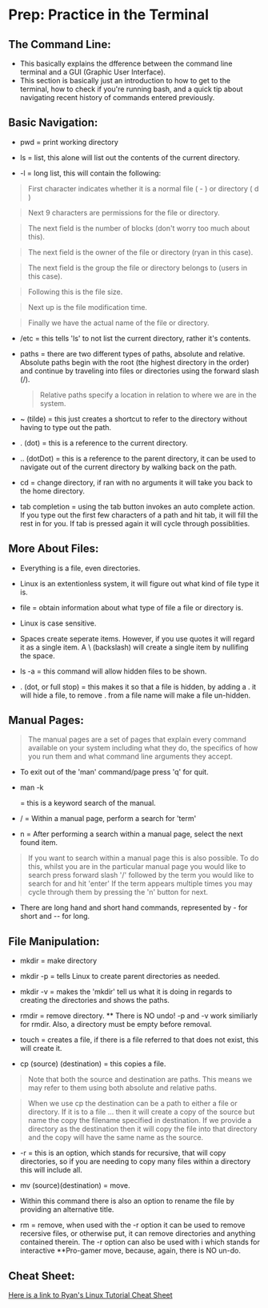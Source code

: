 # Prep: Practice in the Terminal

## The Command Line:

- This basically explains the dfference between the command line terminal and a GUI (Graphic User Interface).
- This section is basically just an introduction to how to get to the terminal, how to check if you're running bash, and a quick tip about navigating recent history of commands entered previously.

## Basic Navigation:

- pwd = print working directory

- ls = list, this alone will list out the contents of the current directory. 
- -l = long list, this will contain the following:
> First character indicates whether it is a normal file ( - ) or directory ( d )

> Next 9 characters are permissions for the file or directory.

> The next field is the number of blocks (don't worry too much about this).

> The next field is the owner of the file or directory (ryan in this case).

> The next field is the group the file or directory belongs to (users in this case).

> Following this is the file size.

> Next up is the file modification time.

> Finally we have the actual name of the file or directory.

- /etc = this tells 'ls' to not list the current directory, rather it's contents.

- paths = there are two different types of paths, absolute and relative. Absolute paths begin with the root (the highest directory in the order) and continue by traveling into files or directories using the forward slash (/). 
    > Relative paths specify a location in relation to where we are in the system.

- ~ (tilde) = this just creates a shortcut to refer to the directory without having to type out the path.

- . (dot) = this is a reference to the current directory. 

- .. (dotDot) = this is a reference to the parent directory, it can be used to navigate out of the current directory by walking back on the path. 

- cd = change directory, if ran with no arguments it will take you back to the home directory. 

- tab completion = using the tab button invokes an auto complete action. If you type out the first few characters of a path and hit tab, it will fill the rest in for you. If tab is pressed again it will cycle through possiblities. 

## More About Files:

- Everything is a file, even directories.

- Linux is an extentionless system, it will figure out what kind of file type it is.

- file = obtain information about what type of file a file or directory is.

- Linux is case sensitive.

- Spaces create seperate items. However, if you use quotes it will regard it as a single item. A \ (backslash) will create a single item by nullifing the space.

- ls -a = this command will allow hidden files to be shown.

- . (dot, or full stop) = this makes it so that a file is hidden, by adding a . it will hide a file, to remove . from a file name will make a file un-hidden.

## Manual Pages:

> The manual pages are a set of pages that explain every command available on your system including what they do, the specifics of how you run them and what command line arguments they accept.

- To exit out of the 'man' command/page press 'q' for quit. 

- man -k <search term> = this is a keyword search of the manual.

- /<term> = Within a manual page, perform a search for 'term'

- n = After performing a search within a manual page, select the next found item.

> If you want to search within a manual page this is also possible. To do this, whilst you are in the particular manual page you would like to search press forward slash '/' followed by the term you would like to search for and hit 'enter' If the term appears multiple times you may cycle through them by pressing the 'n' button for next.

- There are long hand and short hand commands, represented by - for short and -- for long.

## File Manipulation:

- mkdir = make directory

- mkdir -p = tells Linux to create parent directories as needed.

- mkdir -v = makes the 'mkdir' tell us what it is doing in regards to creating the directories and shows the paths. 

- rmdir = remove directory. ** There is NO undo! -p and -v work similiarly for rmdir. Also, a directory must be empty before removal.

- touch = creates a file, if there is a file referred to that does not exist, this will create it. 

- cp (source) (destination) = this copies a file. 
> Note that both the source and destination are paths. This means we may refer to them using both absolute and relative paths. 

> When we use cp the destination can be a path to either a file or directory. If it is to a file ... then it will create a copy of the source but name the copy the filename specified in destination. If we provide a directory as the destination then it will copy the file into that directory and the copy will have the same name as the source.

- -r = this is an option, which stands for recursive, that will copy directories, so if you are needing to copy many files within a directory this will include all. 

- mv (source)(destination) = move. 

- Within this command there is also an option to rename the file by providing an alternative title. 

- rm = remove, when used with the -r option it can be used to remove recersive files, or otherwise put, it can remove directories and anything contained therein. The -r option can also be used with i which stands for interactive **Pro-gamer move, because, again, there is NO un-do.

## Cheat Sheet:
[Here is a link to Ryan's Linux Tutorial Cheat Sheet](https://ryanstutorials.net/linuxtutorial/cheatsheet.php)



